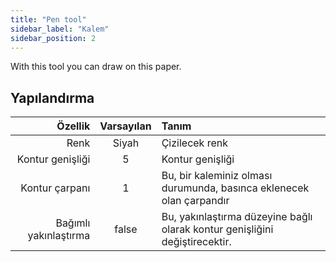 ```yaml
---
title: "Pen tool"
sidebar_label: "Kalem"
sidebar_position: 2
---
```



With this tool you can draw on this paper.

## Yapılandırma

|               Özellik | Varsayılan | Tanım                                                                       |
| ---------------------:|:----------:|:--------------------------------------------------------------------------- |
|                  Renk |   Siyah    | Çizilecek renk                                                              |
|      Kontur genişliği |     5      | Kontur genişliği                                                            |
|        Kontur çarpanı |     1      | Bu, bir kaleminiz olması durumunda, basınca eklenecek olan çarpandır        |
| Bağımlı yakınlaştırma |   false    | Bu, yakınlaştırma düzeyine bağlı olarak kontur genişliğini değiştirecektir. |
